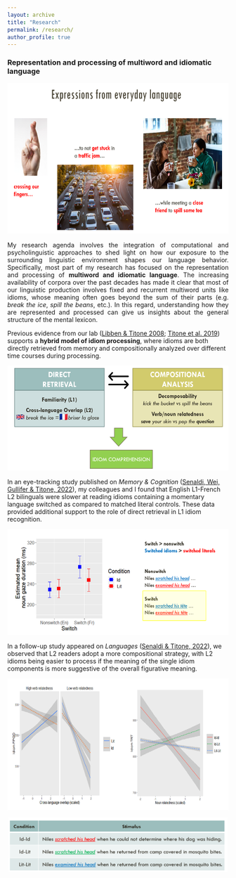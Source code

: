 ```yaml
---
layout: archive
title: "Research"
permalink: /research/
author_profile: true
---
```


### Representation and processing of multiword and idiomatic language

<p align="center">
  <img width="650" height="343" src="https://github.com/marcosenaldi/marcosenaldi.github.io/blob/master/images/mwe_new.png?raw=true">
</p>

<p align="justify"> My research agenda involves the integration of computational and psycholinguistic approaches to shed light on how our exposure to the surrounding linguistic environment shapes our language behavior. Specifically, most part of my research has focused on the representation and processing of <b> multiword and idiomatic language</b>. The increasing availability of corpora over the past decades has made it clear that most of our linguistic production involves fixed and recurrent multiword units like idioms, whose meaning often goes beyond the sum of their parts (e.g. <i>break the ice</i>, <i>spill the beans</i>, etc.). In this regard, understanding how they are represented and processed can give us insights about the general structure of the mental lexicon. </p>

Previous evidence from our lab ([Libben & Titone 2008](https://doi.org/10.3758/MC.36.6.1103); [Titone et al. 2019]( https://doi.org/10.1037/cep0000175)) supports a <b>hybrid model of idiom processing</b>, where idioms are both directly retrieved from memory and compositionally analyzed over different time courses during processing.

<p align="center">
  <img width="550" height="239" src="https://github.com/marcosenaldi/marcosenaldi.github.io/blob/master/images/hybrid.png?raw=true">
</p>

In an eye-tracking study published on <i>Memory & Cognition</i> ([Senaldi, Wei, Gullifer & Titone, 2022](https://doi.org/10.3758/s13421-022-01334-x)), my colleagues and I found that English L1-French L2 bilinguals were slower at reading idioms containing a momentary language switched as compared to matched literal controls. These data provided additional support to the role of direct retrieval in L1 idiom recognition.

<p align="center">
  <img width="600" height="241" src="https://github.com/marcosenaldi/marcosenaldi.github.io/blob/master/images/switch.png?raw=true">
</p>

In a follow-up study appeared on *Languages* ([Senaldi & Titone, 2022](https://doi.org/10.3390/languages7020091)), we observed that L2 readers adopt a more compositional strategy, with L2 idioms being easier to process if the meaning of the single idiom components is more suggestive of the overall figurative meaning.

<p align="center">
  <img width="700" height="300" src="https://github.com/marcosenaldi/marcosenaldi.github.io/blob/master/images/L2_decomp.png?raw=true">
</p>
<p align="center">
  <img width="500" height="124" src="https://github.com/marcosenaldi/marcosenaldi.github.io/blob/master/images/stim.png?raw=true">
</p>

